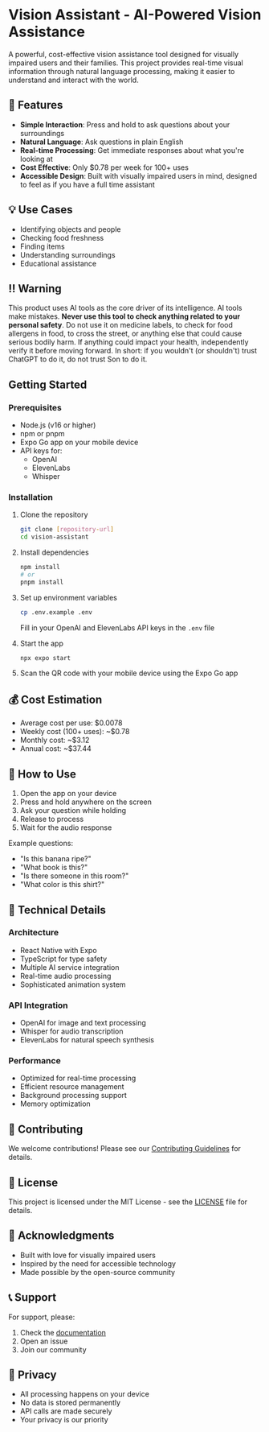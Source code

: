 # Vision Assistant - AI-Powered Vision Assistance

A powerful, cost-effective vision assistance tool designed for visually impaired users and their families. This project provides real-time visual information through natural language processing, making it easier to understand and interact with the world.

## 🌟 Features

- **Simple Interaction**: Press and hold to ask questions about your surroundings
- **Natural Language**: Ask questions in plain English
- **Real-time Processing**: Get immediate responses about what you're looking at
- **Cost Effective**: Only $0.78 per week for 100+ uses
- **Accessible Design**: Built with visually impaired users in mind, designed to feel as if you have a full time assistant

## 💡 Use Cases

- Identifying objects and people
- Checking food freshness
- Finding items
- Understanding surroundings
- Educational assistance

## ‼️ Warning 

This product uses AI tools as the core driver of its intelligence. AI tools make mistakes. **Never use this tool to check anything related to your personal safety**. Do not use it on medicine labels, to check for food allergens in food, to cross the street, or anything else that could cause serious bodily harm. If anything could impact your health, independently verify it before moving forward. In short: if you wouldn't (or shouldn't) trust ChatGPT to do it, do not trust Son to do it.

## Getting Started

### Prerequisites

- Node.js (v16 or higher)
- npm or pnpm
- Expo Go app on your mobile device
- API keys for:
  - OpenAI
  - ElevenLabs
  - Whisper

### Installation

1. Clone the repository
   ```bash
   git clone [repository-url]
   cd vision-assistant
   ```

2. Install dependencies
   ```bash
   npm install
   # or
   pnpm install
   ```

3. Set up environment variables
   ```bash
   cp .env.example .env
   ```
   Fill in your OpenAI and ElevenLabs API keys in the `.env` file

4. Start the app
   ```bash
   npx expo start
   ```

5. Scan the QR code with your mobile device using the Expo Go app

## 💰 Cost Estimation

- Average cost per use: $0.0078
- Weekly cost (100+ uses): ~$0.78
- Monthly cost: ~$3.12
- Annual cost: ~$37.44

## 🎯 How to Use

1. Open the app on your device
2. Press and hold anywhere on the screen
3. Ask your question while holding
4. Release to process
5. Wait for the audio response

Example questions:
- "Is this banana ripe?"
- "What book is this?"
- "Is there someone in this room?"
- "What color is this shirt?"

## 🔧 Technical Details

### Architecture
- React Native with Expo
- TypeScript for type safety
- Multiple AI service integration
- Real-time audio processing
- Sophisticated animation system

### API Integration
- OpenAI for image and text processing
- Whisper for audio transcription
- ElevenLabs for natural speech synthesis

### Performance
- Optimized for real-time processing
- Efficient resource management
- Background processing support
- Memory optimization

## 🤝 Contributing

We welcome contributions! Please see our [Contributing Guidelines](CONTRIBUTING.md) for details.

## 📝 License

This project is licensed under the MIT License - see the [LICENSE](LICENSE) file for details.

## 🙏 Acknowledgments

- Built with love for visually impaired users
- Inspired by the need for accessible technology
- Made possible by the open-source community

## 📞 Support

For support, please:
1. Check the [documentation](docs/)
2. Open an issue
3. Join our community

## 🔐 Privacy

- All processing happens on your device
- No data is stored permanently
- API calls are made securely
- Your privacy is our priority

